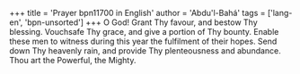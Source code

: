 +++
title = 'Prayer bpn11700 in English'
author = 'Abdu'l-Bahá'
tags = ['lang-en', 'bpn-unsorted']
+++
O God! Grant Thy favour, and bestow Thy blessing. Vouchsafe Thy grace, and give a portion of Thy bounty. Enable these men to witness during this year the fulfilment of their hopes. 
Send down Thy heavenly rain, and provide Thy plenteousness and abundance. Thou art the Powerful, the Mighty.
